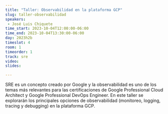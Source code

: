 ```yaml
---
title: "Taller: Observabilidad en la plataforma GCP"
slug: taller-observabilidad
speakers:
 - José Luis Chiquete
time_start: 2023-10-04T12:00:00-06:00
time_end: 2023-10-04T13:30:00-06:00
day: 2023h2b
timeslot: 4
room: 1
timeorder: 1
track: sre
video: 
slides: 

---
```


SRE es un concepto creado por Google y la observabilidad es uno de los temas más relevantes para las certificaciones de Google Professional Cloud Architect y Google Professional DevOps Engineer. En este taller se explorarán los principales opciones de observabilidad (monitoreo, logging, tracing y debugging) en la plataforma GCP.